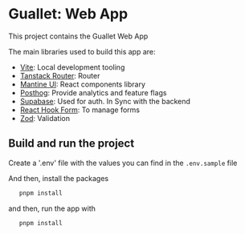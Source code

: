 # Guallet: Web App

This project contains the Guallet Web App

The main libraries used to build this app are:

- [Vite](https://vitejs.dev/): Local development tooling
- [Tanstack Router](https://tanstack.com/router): Router
- [Mantine UI](https://mantine.dev/): React components library
- [Posthog](https://posthog.com/): Provide analytics and feature flags
- [Supabase](https:/supabase.com/): Used for auth. In Sync with the backend
- [React Hook Form](https://react-hook-form.com/): To manage forms
- [Zod](https://zod.dev/): Validation

## Build and run the project

Create a '.env' file with the values you can find in the `.env.sample` file

And then, install the packages

```js
   pnpm install
```

and then, run the app with

```js
   pnpm install
```
